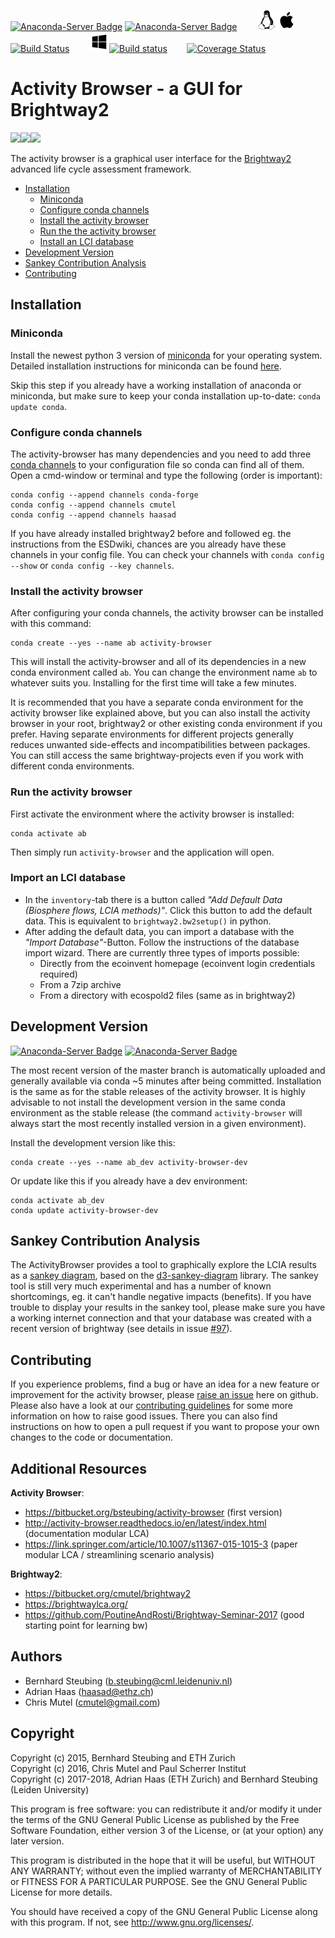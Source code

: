 [![Anaconda-Server Badge](https://anaconda.org/haasad/activity-browser/badges/version.svg)](https://anaconda.org/haasad/activity-browser) [![Anaconda-Server Badge](https://anaconda.org/haasad/activity-browser/badges/downloads.svg)](https://anaconda.org/haasad/activity-browser)&nbsp;&nbsp;&nbsp;&nbsp;&nbsp;&nbsp;&nbsp;&nbsp;![linux](https://raw.githubusercontent.com/vorillaz/devicons/master/!PNG/linux.png)![apple](https://raw.githubusercontent.com/vorillaz/devicons/master/!PNG/apple.png)[![Build Status](https://travis-ci.org/LCA-ActivityBrowser/activity-browser.svg?branch=master)](https://travis-ci.org/LCA-ActivityBrowser/activity-browser)&nbsp;&nbsp;&nbsp;&nbsp;&nbsp;&nbsp;&nbsp;&nbsp;![windows](https://raw.githubusercontent.com/vorillaz/devicons/master/!PNG/windows.png)[![Build status](https://ci.appveyor.com/api/projects/status/8cljoh7o1jrof8tf/branch/master?svg=true)](https://ci.appveyor.com/project/haasad/activity-browser/branch/master)&nbsp;&nbsp;&nbsp;&nbsp;&nbsp;&nbsp;&nbsp;&nbsp;[![Coverage Status](https://coveralls.io/repos/github/LCA-ActivityBrowser/activity-browser/badge.svg?branch=master)](https://coveralls.io/github/LCA-ActivityBrowser/activity-browser?branch=master)



# Activity Browser - a GUI for Brightway2

<img src="https://user-images.githubusercontent.com/11636405/33426133-156c61ce-d5c1-11e7-8017-2a5763a5b265.png" width="250"/><img src="https://user-images.githubusercontent.com/11636405/33426139-1d1ca7a8-d5c1-11e7-819b-c4ceb2da310a.png" width="250"/><img src="https://user-images.githubusercontent.com/11636405/33426144-1fe288e0-d5c1-11e7-825f-9aedd64071b0.png" width="250"/>

The activity browser is a graphical user interface for the [Brightway2](https://brightwaylca.org) advanced life cycle assessment framework.

- [Installation](#installation)
    - [Miniconda](#miniconda)
    - [Configure conda channels](#configure-conda-channels)
    - [Install the activity browser](#install-the-activity-browser)
    - [Run the the activity browser](#run-the-activity-browser)
    - [Install an LCI database](#install-an-lci-database)
- [Development Version](#development-version)
- [Sankey Contribution Analysis](#sankey-contribution-analysis)
- [Contributing](#contributing)


## Installation

### Miniconda

Install the newest python 3 version of [miniconda](https://conda.io/miniconda.html) for your operating system. Detailed installation instructions for miniconda can be found [here](https://conda.io/docs/user-guide/install/index.html).

Skip this step if you already have a working installation of anaconda or miniconda, but make sure to keep your conda installation up-to-date: `conda update conda`.

### Configure conda channels

The activity-browser has many dependencies and you need to add three [conda channels](https://conda.io/docs/user-guide/tasks/manage-channels.html) to your configuration file so conda can find all of them. Open a cmd-window or terminal and type the following (order is important):
```
conda config --append channels conda-forge
conda config --append channels cmutel
conda config --append channels haasad
```
If you have already installed brightway2 before and followed eg. the instructions from the ESDwiki, chances are you already have these channels in your config file. You can check your channels with `conda config --show` or `conda config --key channels`.

### Install the activity browser

After configuring your conda channels, the activity browser can be installed with this command:
```
conda create --yes --name ab activity-browser
```
This will install the activity-browser and all of its dependencies in a new conda environment called `ab`. You can change the environment name `ab` to whatever suits you. Installing for the first time will take a few minutes.

It is recommended that you have a separate conda environment for the activity browser like explained above, but you can also install the activity browser in your root, brightway2 or other existing conda environment if you prefer. Having separate environments for different projects generally reduces unwanted side-effects and incompatibilities between packages. You can still access the same brightway-projects even if you work with different conda environments.

### Run the activity browser

First activate the environment where the activity browser is installed:
```
conda activate ab
```
Then simply run `activity-browser` and the application will open.

### Import an LCI database

- In the `inventory`-tab there is a button called _"Add Default Data (Biosphere flows, LCIA methods)"_. Click this button to add the default data. This is equivalent to `brightway2.bw2setup()` in python.
- After adding the default data, you can import a database with the _"Import Database"_-Button. Follow the instructions of the database import wizard. There are currently three types of imports possible:
    - Directly from the ecoinvent homepage (ecoinvent login credentials required)
    - From a 7zip archive
    - From a directory with ecospold2 files (same as in brightway2)


## Development Version
[![Anaconda-Server Badge](https://anaconda.org/haasad/activity-browser-dev/badges/version.svg)](https://anaconda.org/haasad/activity-browser-dev) [![Anaconda-Server Badge](https://anaconda.org/haasad/activity-browser-dev/badges/downloads.svg)](https://anaconda.org/haasad/activity-browser-dev)

The most recent version of the master branch is automatically uploaded and generally available via conda ~5 minutes after being committed. Installation is the same as for the stable releases of the activity browser. It is highly advisable to not install the development version in the same conda environment as the stable release (the command `activity-browser` will always start the most recently installed version in a given environment).

Install the development version like this:
```
conda create --yes --name ab_dev activity-browser-dev
```
Or update like this if you already have a dev environment:
```
conda activate ab_dev
conda update activity-browser-dev
```

## Sankey Contribution Analysis

The ActivityBrowser provides a tool to graphically explore the LCIA results as a [sankey diagram](https://en.wikipedia.org/wiki/Sankey_diagram), based on the [d3-sankey-diagram](https://github.com/ricklupton/d3-sankey-diagram) library. The sankey tool is still very much experimental and has a number of known shortcomings, eg. it can't handle negative impacts (benefits). If you have trouble to display your results in the sankey tool, please make sure you have a working internet connection and that your database was created with a recent version of brightway (see details in issue [#97](https://github.com/LCA-ActivityBrowser/activity-browser/issues/97)).

## Contributing

If you experience problems, find a bug or have an idea for a new feature or improvement for the activity browser, please [raise an issue](https://github.com/LCA-ActivityBrowser/activity-browser/issues) here on github. Please also have a look at our [contributing guidelines](CONTRIBUTING.md) for some more information on how to raise good issues. There you can also find instructions on how to open a pull request if you want to propose your own changes to the code or documentation.


## Additional Resources

__Activity Browser__:
- https://bitbucket.org/bsteubing/activity-browser  (first version)
- http://activity-browser.readthedocs.io/en/latest/index.html  (documentation modular LCA)
- https://link.springer.com/article/10.1007/s11367-015-1015-3  (paper modular LCA / streamlining scenario analysis)

__Brightway2__:
- https://bitbucket.org/cmutel/brightway2
- https://brightwaylca.org/
- https://github.com/PoutineAndRosti/Brightway-Seminar-2017  (good starting point for learning bw)


## Authors

- Bernhard Steubing (b.steubing@cml.leidenuniv.nl)
- Adrian Haas (haasad@ethz.ch) 
- Chris Mutel (cmutel@gmail.com)


## Copyright

Copyright (c) 2015, Bernhard Steubing and ETH Zurich  
Copyright (c) 2016, Chris Mutel and Paul Scherrer Institut  
Copyright (c) 2017-2018, Adrian Haas (ETH Zurich) and Bernhard Steubing (Leiden University)  

This program is free software: you can redistribute it and/or modify
it under the terms of the GNU General Public License as published by
the Free Software Foundation, either version 3 of the License, or
(at your option) any later version.

This program is distributed in the hope that it will be useful,
but WITHOUT ANY WARRANTY; without even the implied warranty of
MERCHANTABILITY or FITNESS FOR A PARTICULAR PURPOSE.  See the
GNU General Public License for more details.

You should have received a copy of the GNU General Public License
along with this program.  If not, see <http://www.gnu.org/licenses/>.
